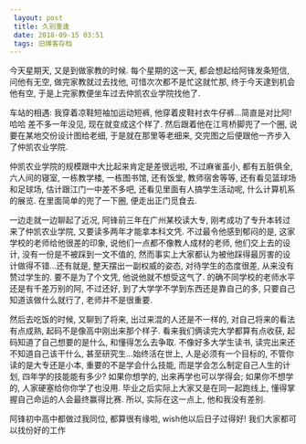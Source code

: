 ```yaml
---
 layout: post
 title: 久别重逢
 date: 2018-09-15 03:51
 tags: 旧博客存档
---
```

今天星期天, 又是到做家教的时候. 每个星期的这一天, 都会想起给阿锋发条短信, 问他有无空, 做完家教就过去找他, 可惜次次都不是忙这就忙那,
终于今天逮到机会他有空, 于是上完家教便坐车过去仲凯农业学院找他了.



车站的相遇: 我穿着凉鞋短袖加运动短裤, 他穿着皮鞋衬衣牛仔裤...简直是对比阿! 哈哈 差不多一年没见, 现在就变成这个样了.
然后跟着他在江弯桥脚兜了一个圈, 说要在某地交份设计图给老细, 于是就在那里等老细来, 交完图之后便跟他一齐步入了仲凯农业学院.



仲凯农业学院的规模跟中大比起来肯定是差很远啦, 不过麻雀虽小, 都有五脏俱全, 六人间的寝室, 一栋教学楼, 一栋图书馆, 还有饭堂, 教师宿舍等等,
还有看见篮球场和足球场, 估计跟江门一中差不多吧, 还看见里面有人搞学生活动呢, 什么计算机系的展览. 在里面简单的兜了一下圈, 便走出正门觅食去.



一边走就一边聊起了近况, 阿锋前三年在广州某校读大专, 刚考成功了专升本转过来了仲凯农业学院, 又要读多两年才能拿本科文凭. 不过最令他感到郁闷的是,
这家学校的老师给他很差的印象, 说他们一点都不像教人成材的老师, 他们交上去的设计, 没有一份是不被踩到一文不值的,
然而事实上大家都认为被他踩得最厉害的设计做得不错...还有就是, 整天摆出一副权威的姿态, 对待学生的态度很差, 从来没有赞过学生的. 要不是为了个文凭,
他说他就不想受这气了. 的确不同学校的老师水平还是有千差万别的阿, 不过还好, 到了大学学不学到东西还是靠自己的多, 只要自己知道该做什么就行了,
老师并不是很重要.



然后去吃饭的时候, 又聊到了将来, 出过来混的人还是不一样的, 对自己将来的看法有点成熟, 起码不是像高中刚出来那个样子. 看来我们俩读完大学都算有点收获,
起码知道了自己想要的是什么, 和懂得怎么去争取. 不像好多大学生读书, 读完出来还不知道自己该干什么, 甚至研究生...始终活在世上,
人是必须有一个目标的, 不管你读的是大专还是小本, 重要的不是学会什么技能, 而是学会怎么制定自己人生的计划, 四年学的技能能有多少? 如果你想学的,
出来再学也可以学得会; 如果你不想学的, 人家硬塞给你你学了也没用. 毕业之后实际上大家又是在同一起跑线上, 懂得掌握自己命运的人会最终赢得比赛. 所以,
实际在这一点上, 他和我没有差别.



阿锋初中高中都做过我同位, 都算很有缘啦, wish他以后日子过得好! 我们大家都可以找份好的工作

